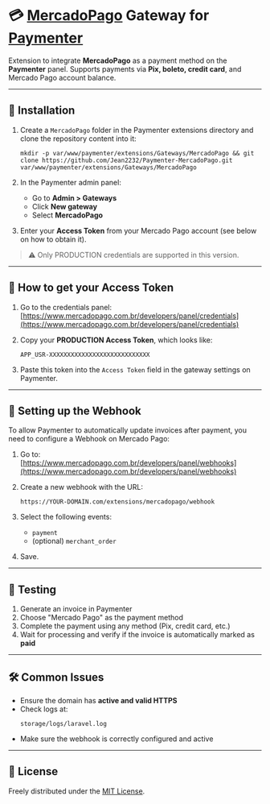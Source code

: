 # 💳 [MercadoPago](https://www.mercadopago.com.br/developers/) Gateway for [Paymenter](https://paymenter.org/)

Extension to integrate **MercadoPago** as a payment method on the **Paymenter** panel. Supports payments via **Pix, boleto, credit card**, and Mercado Pago account balance.

---

## 📂 Installation

1. Create a `MercadoPago` folder in the Paymenter extensions directory and clone the repository content into it:
   ```
   mkdir -p var/www/paymenter/extensions/Gateways/MercadoPago && git clone https://github.com/Jean2232/Paymenter-MercadoPago.git var/www/paymenter/extensions/Gateways/MercadoPago
   ```
2. In the Paymenter admin panel:
   - Go to **Admin > Gateways**
   - Click **New gateway**
   - Select **MercadoPago**

3. Enter your **Access Token** from your Mercado Pago account (see below on how to obtain it).

> ⚠️ Only PRODUCTION credentials are supported in this version.

---

## 🔐 How to get your Access Token

1. Go to the credentials panel:  
   [https://www.mercadopago.com.br/developers/panel/credentials](https://www.mercadopago.com.br/developers/panel/credentials)

2. Copy your **PRODUCTION Access Token**, which looks like:
   ```
   APP_USR-XXXXXXXXXXXXXXXXXXXXXXXXXXXX
   ```

3. Paste this token into the `Access Token` field in the gateway settings on Paymenter.

---

## 🔁 Setting up the Webhook

To allow Paymenter to automatically update invoices after payment, you need to configure a Webhook on Mercado Pago:

1. Go to:  
   [https://www.mercadopago.com.br/developers/panel/webhooks](https://www.mercadopago.com.br/developers/panel/webhooks)

2. Create a new webhook with the URL:
   ```
   https://YOUR-DOMAIN.com/extensions/mercadopago/webhook
   ```

3. Select the following events:
   - `payment`
   - (optional) `merchant_order`

4. Save.

---

## 🧪 Testing

1. Generate an invoice in Paymenter  
2. Choose "Mercado Pago" as the payment method  
3. Complete the payment using any method (Pix, credit card, etc.)  
4. Wait for processing and verify if the invoice is automatically marked as **paid**

---

## 🛠️ Common Issues

- Ensure the domain has **active and valid HTTPS**
- Check logs at:
  ```
  storage/logs/laravel.log
  ```
- Make sure the webhook is correctly configured and active

---

## 📄 License

Freely distributed under the [MIT License](LICENSE).
